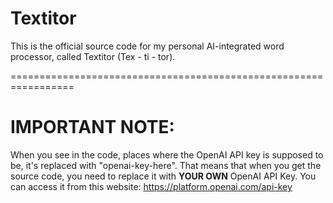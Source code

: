 # Textitor
This is the official source code for my personal AI-integrated word processor, called Textitor (Tex - ti - tor).

=================================================================
# IMPORTANT NOTE:
When you see in the code, places where the OpenAI API key is supposed to be, it's replaced with "openai-key-here". That means that when you get the source code, you need to replace it with **YOUR OWN** OpenAI API Key. You can access it from this website: https://platform.openai.com/api-key
